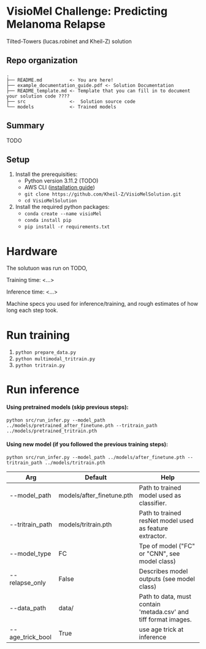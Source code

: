 # VisioMel Challenge: Predicting Melanoma Relapse

Tilted-Towers (lucas.robinet and Kheil-Z) solution


## Repo organization
```
.
├── README.md          <- You are here!
├── example_documentation_guide.pdf <- Solution Documentation
├── README_template.md <- Template that you can fill in to document your solution code ????
├── src                <-  Solution source code
└── models             <- Trained models

```
 
## Summary
TODO

## Setup
1. Install the prerequisities:
    - Python version 3.11.2 (TODO)
    - AWS CLI ([installation guide](https://docs.aws.amazon.com/cli/latest/userguide/getting-started-install.html))
    - `git clone https://github.com/Kheil-Z/VisioMelSolution.git `
    - `cd VisioMelSolution`
2. Install the required python packages:
    - `conda create --name visioMel `
    - `conda install pip `
    - `pip install -r requirements.txt `

# Hardware
The solutuon was run on TODO, 

Training time: <...>

Inference time: <...>

Machine specs you used for inference/training, and rough estimates of how long each step took.

# Run training

1. `python prepare_data.py `
2. `python multimodal_tritrain.py `
3. `python tritrain.py `

# Run inference
#### Using pretrained models (skip previous steps):
` python src/run_infer.py --model_path ../models/pretrained_after_finetune.pth --tritrain_path ../models/pretrained_tritrain.pth `
#### Using new model (if you followed the previous training steps):
` python src/run_infer.py --model_path ../models/after_finetune.pth --tritrain_path ../models/tritrain.pth `

| Arg              | Default                   | Help                                                            |
|------------------|---------------------------|-----------------------------------------------------------------|
| --model_path     | models/after_finetune.pth | Path to trained model used as classifier.                       |
| --tritrain_path  | models/tritrain.pth       | Path to trained resNet model used as feature extractor.         |
| --model_type     | FC                        | Tpe of model ("FC" or "CNN", see model class)                   |
| --relapse_only   | False                     | Describes model outputs (see model class)                       |
| --data_path      | data/                     | Path to data, must contain 'metada.csv' and tiff format images. |
| --age_trick_bool | True                      | use age trick at inference                                      |
